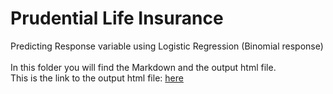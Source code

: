 # Prudential Life Insurance

Predicting Response variable using Logistic Regression (Binomial response)
<br>
<br>
In this folder you will find the Markdown and the output html file.
<br>
This is the link to the output html file: [here](https://moscosof.github.io/Prudential_GLM/Prudential_GLM.html)

